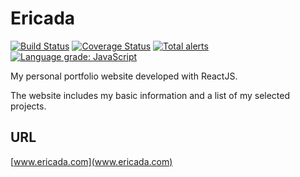 # Ericada

[![Build Status](https://travis-ci.org/EricZhou0815/Ericada.svg?branch=master)](https://travis-ci.org/EricZhou0815/Ericada)
[![Coverage Status](https://coveralls.io/repos/github/EricZhou0815/Ericada/badge.svg?branch=master)](https://coveralls.io/github/EricZhou0815/Ericada?branch=master)
[![Total alerts](https://img.shields.io/lgtm/alerts/g/EricZhou0815/Ericada.svg?logo=lgtm&logoWidth=18)](https://lgtm.com/projects/g/EricZhou0815/Ericada/alerts/)
[![Language grade: JavaScript](https://img.shields.io/lgtm/grade/javascript/g/EricZhou0815/Ericada.svg?logo=lgtm&logoWidth=18)](https://lgtm.com/projects/g/EricZhou0815/Ericada/context:javascript)


My personal portfolio website developed with ReactJS.

The website includes my basic information and a list of my selected projects.

## URL

[www.ericada.com](www.ericada.com)

